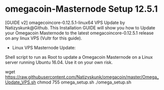 # omegacoin-Masternode Setup 12.5.1

[GUIDE v2] omagecoincore-0.12.5.1-linux64 VPS Update by Natizyskunk@Github.
This Installation GUIDE will show you how to Update your Omegacoin Masternode to the latest omegacoincore-0.12.5.1 release on any linux VPS (Vultr for this guide).

- Linux VPS Masternode Update:

Shell script to run as Root to update a Omegacoin Masternode on a Linux server running Ubuntu 16.04. Use it on your own risk.


wget https://raw.githubusercontent.com/Natizyskunk/omegacoin/master/Omega_Update_VPS.sh
chmod 755 omega_setup.sh
./omega_setup.sh


